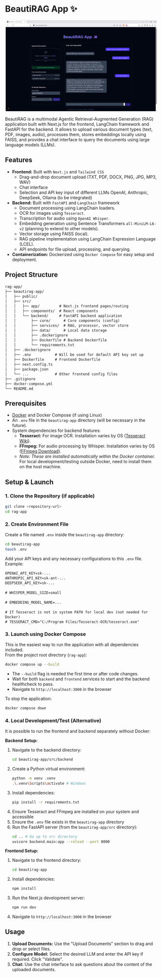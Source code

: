 # BeautiRAG App ✨

<!-- ![App Screenshot](beautirag-app/public/app_screenshot.png) -->
<p style="text-align: center;">
  <img src="beautirag-app/public/app_screenshot.png" alt="App Screenshot" width="500" height="300"/>
</p>


BeautiRAG is a multimodal Agentic Retrieval-Augmented Generation (RAG) application built with Next.js for the frontend, LangChain framework and FastAPI for the backend. It allows to upload various document types (text, PDF, images, audio), processes them, stores embeddings locally using FAISS, and provides a chat interface to query the documents using large language models (LLMs).

## Features

*   **Frontend:** Built with ``Next.js`` and ``Tailwind CSS``
    *   Drag-and-drop document upload (TXT, PDF, DOCX, PNG, JPG, MP3, WAV)
    *   Chat interface
    *   Selection and API key input of different LLMs OpenAI, Anthropic, DeepSeek, Ollama (to be integrated)
*   **Backend:** Built with ``FastAPI`` and ``LangChain`` framework
    *   Document processing using LangChain loaders.
    *   OCR for images using ``Tesseract``.
    *   Transcription for audio using ``OpenAI Whisper``.
    *   Embedding generation using Sentence Transformers ``all-MiniLM-L6-v2`` (planning to extend to other models).
    *   Vector storage using FAISS (local).
    *   RAG pipeline implementation using LangChain Expression Language (LCEL).
    *   API endpoints for file upload, processing, and querying.
*   **Containerization:** Dockerized using ``Docker Compose`` for easy setup and deployment.

## Project Structure

```
rag-app/
├── beautirag-app/
│   ├── public/
│   ├── src/
│   │   ├── app/         # Next.js frontend pages/routing
│   │   ├── components/  # React components
│   │   └── backend/     # FastAPI backend application
│   │       ├── core/      # Core components (config)
│   │       ├── services/  # RAG, processor, vector store
│   │       ├── data/      # Local data storage
│   │       ├── .dockerignore
│   │       ├── Dockerfile # Backend Dockerfile
│   │       └── requirements.txt
│   ├── .dockerignore
│   ├── .env           # Will be used for default API key set up
│   ├── Dockerfile     # Frontend Dockerfile
│   ├── next.config.ts
│   ├── package.json
│   └── ...            # Other frontend config files
├── .gitignore
├── docker-compose.yml
└── README.md       
```

## Prerequisites

*   [Docker](https://www.docker.com/products/docker-desktop/) and Docker Compose (if using Linux)
*   An `.env` file in the `beautirag-app` directory (will be necessary in the future).
*   System dependencies for backend features:
    *   **Tesseract:** For image OCR. Installation varies by OS ([Tesseract Wiki](https://tesseract-ocr.github.io/tessdoc/Installation.html)).
    *   **FFmpeg:** For audio processing by Whisper. Installation varies by OS ([FFmpeg Download](https://ffmpeg.org/download.html)).
    *   *Note: These are installed automatically within the Docker container.* For local development/testing outside Docker, need to install them on the host machine.

## Setup & Launch

### 1. Clone the Repository (if applicable)

```bash
git clone <repository-url>
cd rag-app
```

### 2. Create Environment File

Create a file named `.env` inside the `beautirag-app` directory:

```bash
cd beautirag-app
touch .env
```

Add your API keys and any necessary configurations to this `.env` file. Example:

```dotenv
OPENAI_API_KEY=sk-...
ANTHROPIC_API_KEY=sk-ant-...
DEEPSEEK_API_KEY=sk-...

# WHISPER_MODEL_SIZE=small

# EMBEDDING_MODEL_NAME=...

# If Tesseract is not in system PATH for local dev (not needed for Docker)
# TESSERACT_CMD="C:/Program Files/Tesseract-OCR/tesseract.exe"
```

### 3. Launch using Docker Compose

This is the easiest way to run the application with all dependencies included.   
From the project root directory (`rag-app`):

```bash
docker compose up --build
```

*   The `--build` flag is needed the first time or after code changes.
*   Wait for both `backend` and `frontend` services to start and the backend healthcheck to pass.
*   Navigate to `http://localhost:3000` in the browser

To stop the application:

```bash
docker compose down
```

### 4. Local Development/Test (Alternative)

It is possible to run the frontend and backend separately without Docker:

**Backend Setup:**

1.  Navigate to the backend directory:
    ```bash
    cd beautirag-app/src/backend
    ```
2.  Create a Python virtual environment:
    ```bash
    python -m venv .venv
    .\.venv\Scripts\activate # Windows
    ```
3.  Install dependencies:
    ```bash
    pip install -r requirements.txt
    ```
4.  Ensure Tesseract and FFmpeg are installed on your system and accessible
5.  Ensure the `.env` file exists in the `beautirag-app` directory
6.  Run the FastAPI server (from the `beautirag-app/src` directory):
    ```bash
    cd .. # Go up to src directory
    uvicorn backend.main:app --reload --port 8000
    ```

**Frontend Setup:**

1.  Navigate to the frontend directory:
    ```bash
    cd beautirag-app
    ```
2.  Install dependencies:
    ```bash
    npm install
    ```
3.  Run the Next.js development server:
    ```bash
    npm run dev
    ```
4.  Navigate to `http://localhost:3000` in the browser

## Usage

1.  **Upload Documents:** Use the "Upload Documents" section to drag and drop or select files.
2.  **Configure Model:** Select the desired LLM and enter the API key if required. Click "Validate".
3.  **Chat:** Use the chat interface to ask questions about the content of the uploaded documents.
